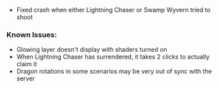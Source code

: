 - Fixed crash when either Lightning Chaser or Swamp Wyvern tried to shoot

### Known Issues:
- Glowing layer doesn't display with shaders turned on
- When Lightning Chaser has surrendered, it takes 2 clicks to actually claim it
- Dragon rotations in some scenarios may be very out of sync with the server